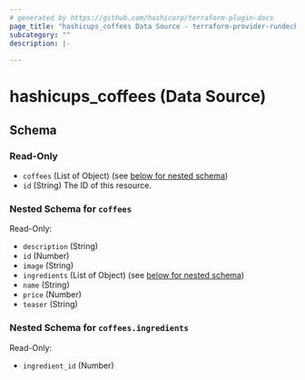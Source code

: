 ```yaml
---
# generated by https://github.com/hashicorp/terraform-plugin-docs
page_title: "hashicups_coffees Data Source - terraform-provider-rundeck"
subcategory: ""
description: |-
  
---
```


# hashicups_coffees (Data Source)





<!-- schema generated by tfplugindocs -->
## Schema

### Read-Only

- `coffees` (List of Object) (see [below for nested schema](#nestedatt--coffees))
- `id` (String) The ID of this resource.

<a id="nestedatt--coffees"></a>
### Nested Schema for `coffees`

Read-Only:

- `description` (String)
- `id` (Number)
- `image` (String)
- `ingredients` (List of Object) (see [below for nested schema](#nestedobjatt--coffees--ingredients))
- `name` (String)
- `price` (Number)
- `teaser` (String)

<a id="nestedobjatt--coffees--ingredients"></a>
### Nested Schema for `coffees.ingredients`

Read-Only:

- `ingredient_id` (Number)


